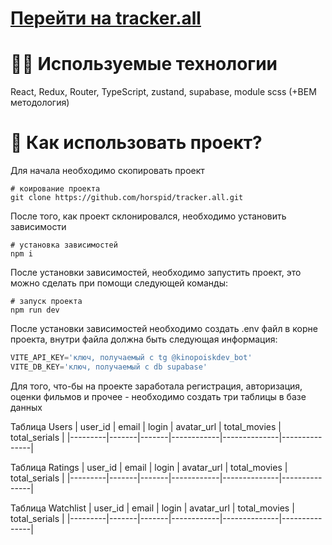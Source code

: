 # [Перейти на tracker.all](https://tracker-all.vercel.app/)

# 🧑‍💻 Используемые технологии
React, Redux, Router, TypeScript, zustand, supabase, module scss (+BEM методология)
# 📖 Как использовать проект?
Для начала необходимо скопировать проект
```shell
# коирование проекта
git clone https://github.com/horspid/tracker.all.git
```
После того, как проект склонировался, необходимо установить зависимости
```shell
# установка зависимостей
npm i
```
После установки зависимостей, необходимо запустить проект, это можно сделать при помощи следующей команды:
```shell
# запуск проекта
npm run dev
```
После установки зависимостей необходимо создать .env файл в корне проекта, внутри файла должна быть следующая информация:
```js
VITE_API_KEY='ключ, получаемый с tg @kinopoiskdev_bot'
VITE_DB_KEY='ключ, получаемый с db supabase'
```
Для того, что-бы на проекте заработала регистрация, авторизация, оценки фильмов и прочее - необходимо создать три таблицы в базе данных

Таблица Users
| user_id | email | login | avatar_url | total_movies | total_serials |
|---------|-------|-------|------------|--------------|---------------|

Таблица Ratings
| user_id | email | login | avatar_url | total_movies | total_serials |
|---------|-------|-------|------------|--------------|---------------|

Таблица Watchlist
| user_id | email | login | avatar_url | total_movies | total_serials |
|---------|-------|-------|------------|--------------|---------------|
